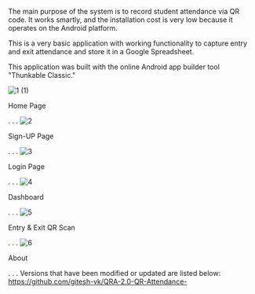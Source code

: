The main purpose of the system is to record student attendance via QR code. It works smartly, and the installation cost is very low because it operates on the Android platform.

This is a very basic application with working functionality to capture entry and exit attendance and store it in a Google Spreadsheet.

This application was built with the online Android app builder tool "Thunkable Classic."


![1 (1)](https://user-images.githubusercontent.com/65550041/209722264-dd615f80-38e3-45c2-b99a-4c71508abde8.jpg)

Home Page




.
.
.
![2](https://user-images.githubusercontent.com/65550041/209722681-b921db44-0bf1-4de5-a3df-bbdfd79a1845.jpg)

Sign-UP Page




.
.
.
![3](https://user-images.githubusercontent.com/65550041/209722809-5a106568-a113-4e49-a1bc-9c94fa30484a.jpg)

Login Page




.
.
.
![4](https://user-images.githubusercontent.com/65550041/209723203-7be78e0f-85b9-4f49-8d45-172709ee17f1.jpg)

Dashboard




.
.
.
![5](https://user-images.githubusercontent.com/65550041/209723239-a1244868-35b7-404c-802a-1f88eef9d470.jpg)

Entry & Exit QR Scan








.
.
.
![6](https://user-images.githubusercontent.com/65550041/209723283-f69c73a0-9bc0-4e2d-8692-669040da6a6b.jpg)

About 

.
.
.
Versions that have been modified or updated are listed below: 
https://github.com/gitesh-vk/QRA-2.0-QR-Attendance-
